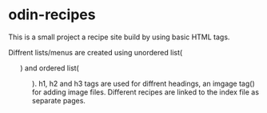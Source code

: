 # odin-recipes
This is a small project a recipe site build by using basic HTML tags.

Diffrent lists/menus are created using unordered list(<ul>) and ordered list(<ol>). h1, h2 and h3 tags are used for diffrent headings, an imgage tag(<img>)
for adding image files. Different recipes are linked to the index file as separate pages.
